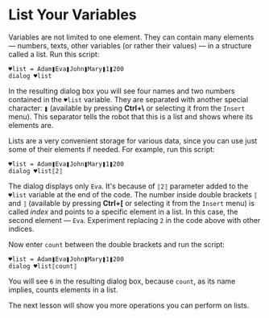 # List Your Variables

Variables are not limited to one element. They can contain many elements — numbers, texts, other variables (or rather their values) — in a structure called a list. Run this script:

```G1ANT
♥list = Adam❚Eva❚John❚Mary❚1❚200
dialog ♥list
```

In the resulting dialog box you will see four names and two numbers contained in the `♥list` variable. They are separated with another special character: `❚` (available by pressing **Ctrl+\\** or selecting it from the `Insert` menu). This separator tells the robot that this is a list and shows where its elements are.

Lists are a very convenient storage for various data, since you can use just some of their elements if needed. For example, run this script:

```G1ANT
♥list = Adam❚Eva❚John❚Mary❚1❚200
dialog ♥list⟦2⟧
```

The dialog displays only `Eva`. It's because of `⟦2⟧` parameter added to the `♥list` variable at the end of the code. The number inside double brackets `⟦` and `⟧` (available by pressing **Ctrl+\[** or selecting it from the `Insert` menu) is called _index_ and points to a specific element in a list. In this case, the second element — `Eva`. Experiment replacing `2` in the code above with other indices.

Now enter `count` between the double brackets and run the script:

```G1ANT
♥list = Adam❚Eva❚John❚Mary❚1❚200
dialog ♥list⟦count⟧
```

You will see `6` in the resulting dialog box, because `count`, as its name implies, counts elements in a list.

The next lesson will show you more operations you can perform on lists.
